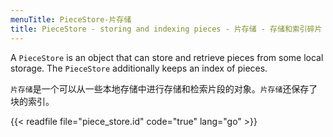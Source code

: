 ```yaml
---
menuTitle: PieceStore-片存储
title: PieceStore - storing and indexing pieces - 片存储 - 存储和索引碎片
---
```



A `PieceStore` is an object that can store and retrieve pieces
from some local storage. The `PieceStore` additionally keeps
an index of pieces.

`片存储`是一个可以从一些本地存储中进行存储和检索片段的对象。`片存储`还保存了块的索引。

{{< readfile file="piece_store.id" code="true" lang="go" >}}

